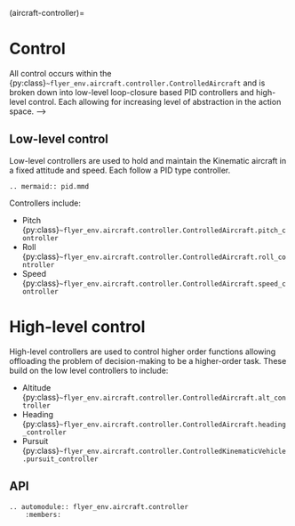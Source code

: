 (aircraft-controller)=

# Control

All control occurs within the {py:class}`~flyer_env.aircraft.controller.ControlledAircraft` and is broken 
down into low-level loop-closure based PID controllers and high-level control. Each allowing for increasing level of 
abstraction in the action space.  -->

## Low-level control

Low-level controllers are used to hold and maintain the Kinematic aircraft in a fixed attitude and speed. Each 
follow a PID type controller.

```{eval-rst}
.. mermaid:: pid.mmd
```

Controllers include:

- Pitch {py:class}`~flyer_env.aircraft.controller.ControlledAircraft.pitch_controller`
- Roll {py:class}`~flyer_env.aircraft.controller.ControlledAircraft.roll_controller`
- Speed {py:class}`~flyer_env.aircraft.controller.ControlledAircraft.speed_controller`

# High-level control

High-level controllers are used to control higher order functions allowing offloading the problem of decision-making 
to be a higher-order task. These build on the low level controllers to include:

- Altitude {py:class}`~flyer_env.aircraft.controller.ControlledAircraft.alt_controller`
- Heading {py:class}`~flyer_env.aircraft.controller.ControlledAircraft.heading_controller`
- Pursuit {py:class}`~flyer_env.aircraft.controller.ControlledKinematicVehicle.pursuit_controller`

## API

```{eval-rst}
.. automodule:: flyer_env.aircraft.controller
    :members:
```
